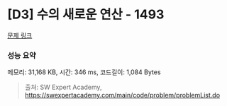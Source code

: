 # [D3] 수의 새로운 연산 - 1493 

[문제 링크](https://swexpertacademy.com/main/code/problem/problemDetail.do?contestProbId=AV2b-QGqADMBBASw) 

### 성능 요약

메모리: 31,168 KB, 시간: 346 ms, 코드길이: 1,084 Bytes



> 출처: SW Expert Academy, https://swexpertacademy.com/main/code/problem/problemList.do